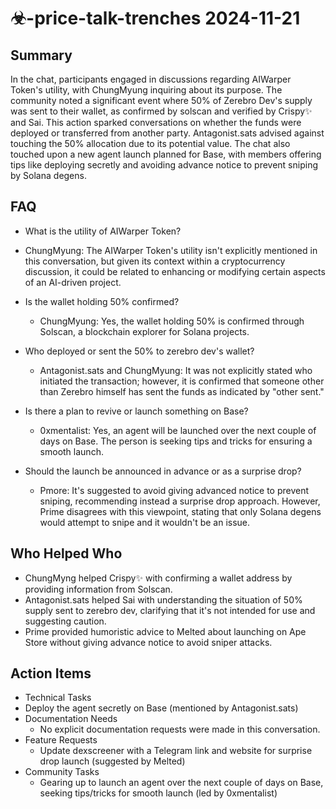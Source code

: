 # ☣-price-talk-trenches 2024-11-21

## Summary

In the chat, participants engaged in discussions regarding AIWarper Token's utility, with ChungMyung inquiring about its purpose. The community noted a significant event where 50% of Zerebro Dev's supply was sent to their wallet, as confirmed by solscan and verified by Crispy✨ and Sai. This action sparked conversations on whether the funds were deployed or transferred from another party. Antagonist.sats advised against touching the 50% allocation due to its potential value. The chat also touched upon a new agent launch planned for Base, with members offering tips like deploying secretly and avoiding advance notice to prevent sniping by Solana degens.

## FAQ

- What is the utility of AIWarper Token?
- ChungMyung: The AIWarper Token's utility isn't explicitly mentioned in this conversation, but given its context within a cryptocurrency discussion, it could be related to enhancing or modifying certain aspects of an AI-driven project.

- Is the wallet holding 50% confirmed?

    - ChungMyung: Yes, the wallet holding 50% is confirmed through Solscan, a blockchain explorer for Solana projects.

- Who deployed or sent the 50% to zerebro dev's wallet?

    - Antagonist.sats and ChungMyung: It was not explicitly stated who initiated the transaction; however, it is confirmed that someone other than Zerebro himself has sent the funds as indicated by "other sent."

- Is there a plan to revive or launch something on Base?

    - 0xmentalist: Yes, an agent will be launched over the next couple of days on Base. The person is seeking tips and tricks for ensuring a smooth launch.

- Should the launch be announced in advance or as a surprise drop?
    - Pmore: It's suggested to avoid giving advanced notice to prevent sniping, recommending instead a surprise drop approach. However, Prime disagrees with this viewpoint, stating that only Solana degens would attempt to snipe and it wouldn't be an issue.

## Who Helped Who

- ChungMyng helped Crispy✨ with confirming a wallet address by providing information from Solscan.
- Antagonist.sats helped Sai with understanding the situation of 50% supply sent to zerebro dev, clarifying that it's not intended for use and suggesting caution.
- Prime provided humoristic advice to Melted about launching on Ape Store without giving advance notice to avoid sniper attacks.

## Action Items

- Technical Tasks
- Deploy the agent secretly on Base (mentioned by Antagonist.sats)
- Documentation Needs
    - No explicit documentation requests were made in this conversation.
- Feature Requests
    - Update dexscreener with a Telegram link and website for surprise drop launch (suggested by Melted)
- Community Tasks
    - Gearing up to launch an agent over the next couple of days on Base, seeking tips/tricks for smooth launch (led by 0xmentalist)
